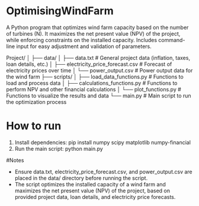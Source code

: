# OptimisingWindFarm
A Python program that optimizes wind farm capacity based on the number of turbines (N). It maximizes the net present value (NPV) of the project, while enforcing constraints on the installed capacity. Includes command-line input for easy adjustment and validation of parameters.

Project/
│
├── data/
│   ├── data.txt                             # General project data (inflation, taxes, loan details, etc.)
│   ├── electricity_price_forecast.csv       # Forecast of electricity prices over time
│   └── power_output.csv                     # Power output data for the wind farm
├── scripts/
│   ├── load_data_functions.py               # Functions to load and process data
│   ├── calculations_functions.py            # Functions to perform NPV and other financial calculations
│   └── plot_functions.py                    # Functions to visualize the results and data
└── main.py                                  # Main script to run the optimization process

# How to run
1. Install dependencies:
   pip install numpy scipy matplotlib numpy-financial
3. Run the main script:
   python main.py

#Notes
- Ensure data.txt, electricity_price_forecast.csv, and power_output.csv are placed in the data/ directory before running the script.
- The script optimizes the installed capacity of a wind farm and maximizes the net present value (NPV) of the project, based on provided project data, loan details, and electricity price forecasts.
